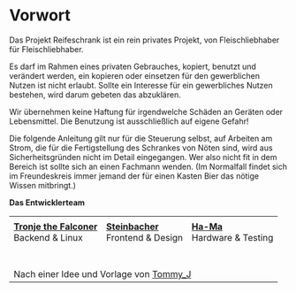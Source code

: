 # Vorwort

Das Projekt Reifeschrank ist ein rein  privates Projekt, von Fleischliebhaber für Fleischliebhaber.

Es darf im Rahmen eines privaten Gebrauches, kopiert, benutzt und verändert werden, ein kopieren oder einsetzen für den gewerblichen Nutzen ist nicht erlaubt. Sollte ein Interesse für ein gewerbliches Nutzen bestehen, wird darum gebeten das abzuklären.

Wir übernehmen keine Haftung für irgendwelche Schäden an Geräten oder Lebensmittel. Die Benutzung ist ausschließlich auf eigene Gefahr!

Die folgende Anleitung gilt nur für die Steuerung selbst, auf Arbeiten am Strom, die für die Fertigstellung des Schrankes von Nöten sind, wird aus Sicherheitsgründen nicht im Detail eingegangen. Wer also nicht fit in dem Bereich ist sollte sich an einen Fachmann wenden. (Im Normalfall findet sich im Freundeskreis immer jemand der für einen Kasten Bier das nötige Wissen mitbringt.)

**Das Entwicklerteam**

<table>
    <tr>
        <td>
            <img src="https://github.com/Tronje-the-Falconer/Reifeschrank/blob/resources/wiki/tronje.gif" alt="">
        </td>
        <td>
            <img src="https://github.com/Tronje-the-Falconer/Reifeschrank/blob/resources/wiki/steini.gif" alt="">
        </td>
        <td>
            <img src="https://github.com/Tronje-the-Falconer/Reifeschrank/blob/resources/wiki/hama.gif" alt="">
        </td>
    </tr>
    <tr>
        <td>
            <a href="https://www.grillsportverein.de/forum/members/tronje-the-falconer.73106/" target="_blank">
            <b>Tronje the Falconer</b></a>
            <br>Backend & Linux
        </td>
        <td>
            <a href="https://www.grillsportverein.de/forum/members/steinbacher.79220/" target="_blank">
            <b>Steinbacher</b></a>
            <br>Frontend & Design
        </td>
        <td>
            <a href="https://www.grillsportverein.de/forum/members/ha-ma.74075/" target="_blank">
            <b>Ha-Ma</b></a>
            <br>Hardware & Testing
        </td>
    </tr>
    <tr>
        <td colspan="3">
            <br><br>Nach einer Idee und Vorlage von
            <a href="https://www.grillsportverein.de/forum/members/tommy_j.54659/" target="_blank" title="Tommy_J">Tommy_J</a>
        </td>
    </tr>
</table>
